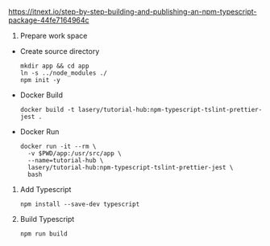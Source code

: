 https://itnext.io/step-by-step-building-and-publishing-an-npm-typescript-package-44fe7164964c

1. Prepare work space
- Create source directory
    ```
    mkdir app && cd app
    ln -s ../node_modules ./
    npm init -y
    ```

- Docker Build
    ```
    docker build -t lasery/tutorial-hub:npm-typescript-tslint-prettier-jest .
    ```

- Docker Run
    ```
    docker run -it --rm \
      -v $PWD/app:/usr/src/app \
      --name=tutorial-hub \
      lasery/tutorial-hub:npm-typescript-tslint-prettier-jest \
      bash
    ```

1. Add Typescript
    ```
    npm install --save-dev typescript
    ```

1. Build Typescript
    ```
    npm run build
    ```

